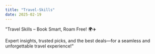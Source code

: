 ```yaml
---
title: "Travel-Skills"
date: 2025-02-19
---
```


"Travel Skills – Book Smart, Roam Free! 🌍✈️

Expert insights, trusted picks, and the best deals—for a seamless and unforgettable travel experience!"
